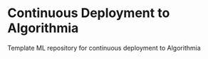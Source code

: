 # Continuous Deployment to Algorithmia
Template ML repository for continuous deployment to Algorithmia
